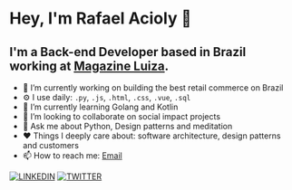 # Hey, I'm Rafael Acioly 👋
## I'm a Back-end Developer based in Brazil working at [Magazine Luiza](http://magazineluiza.com.br/).

- 🔭 I’m currently working on building the best retail commerce on Brazil
- ⚙️ I use daily: `.py`, `.js`, `.html`, `.css`, `.vue`, `.sql`
- 🌱 I’m currently learning Golang and Kotlin
- 👯 I’m looking to collaborate on social impact projects
- 💬 Ask me about Python, Design patterns and meditation
- :heart: Things I deeply care about: software architecture, design patterns and customers
- 📫 How to reach me: [Email](aciolyr@gmail.com)

[![LINKEDIN](https://img.shields.io/badge/Linkedin-black?style=for-the-badge&logo=linkedin)](https://www.linkedin.com/in/rafaelacioly/)
[![TWITTER](https://img.shields.io/badge/Twitter-black?style=for-the-badge&logo=twitter)](https://twitter.com/r_acioly)
